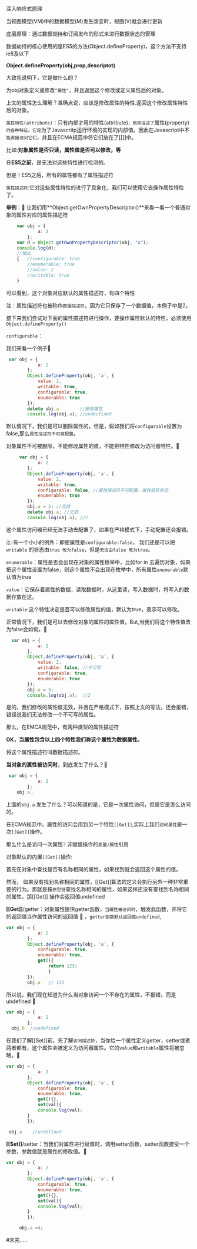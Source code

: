 



深入响应式原理

当视图模型(VM)中的数据模型(M)发生改变时，视图(V)就会进行更新

底层原理：通过数据劫持和订阅发布的形式来进行数据状态的管理

  数据劫持的核心使用的是ES5的方法(Object.defineProperty)，这个方法不支持ie8及以下



**Object.defineProperty(obj,prop,descriptot)** 

大致先说明下，它是做什么的？

为obj对象定义或修改`"属性"`，并且返回这个修改或定义属性后的对象。

上文的属性怎么理解？准确点说，应该是修改属性的特性.返回这个修改属性特性后的对象。



`属性特性(attribute)`：只有内部才用的特性(attribute)`，用来描述了`属性(property)`的各种特征。它是`为了Javascritp运行环境的实现的内部值。因此在Javascript中不`能直接访问它们`，并且在ECMA规范中将它们放在了[[]]中。



比如:**对象属性是否只读，属性值是否可以修改，等**

在**ES5之前**，是无法对这些特性进行检测的。

但是！ES5之后，所有的属性都有了属性描述符

`属性描述符`:它对这些属性特性的进行了具象化，我们可以使用它去操作属性特性了。

**举例**：:bookmark_tabs: 让我们用**Object.getOwnPropertyDescriptor()**来看一看一个普通对象的属性对应的属性描述符

```javascript
    var obj = {
            a: 2
        };
    var d = Object.getOwnPropertyDescriptor(obj, "a");
    console.log(d);
	//输出
  	{	//configurable: true
		//enumerable: true
		//value: 2
		//writable: true
    }
```

可以看到，这个对象对应默认的属性描述符，有四个特性

注：属性描述符也被称作`数据描述符`，因为它只保存了一个数据值，本例子中是2。

接下来我们尝试对下面的属性描述符进行操作，要操作属性默认的特性，必须使用`Object.defineProperty()`

`configurable`：

我们来看一个例子:bookmark_tabs: 

```javascript
 var obj = {
            a: 2
        };
        Object.defineProperty(obj, 'a', {
            value: 2,
            writable: true,
            configurable: true,
            enumerable: true
        });
        delete obj.a   		//删除属性
        console.log(obj.a); //undeifined
```

默认情况下，我们是可以删除属性的，但是，假如我们将`configurable`设置为false,那么`属性描述符不可被配置`。

对象属性不可被删除，不能修改属性的值，不能把特性修改为访问器特性。:bookmark_tabs: 

```javascript
     var obj = {
            a: 2
        };
        Object.defineProperty(obj, 'a', {
            value: 2,
            writable: true,
            configurable: false, //属性描述符不可配置，属性锁死状态
            enumerable: true
        });
        obj.a = 3; //无效
        delete obj.a; //无效
        console.log(obj.a); //2
```

这个属性访问器已经无法手动去配置了，如果在严格模式下，手动配置还会报错。

`注:`有一个小小的例外：即便属性是`configurable:false`， 我们还是可以把`writable` 的状态由`true 改为false`，但是`无法由false 改为true`。



`enumerable`：属性是否会出现在对象的属性枚举中，比如for in 去遍历对象，如果把这个属性设置为false，则这个属性不会出现在枚举中，所有属性`enumerable`默认值为true



 `value`：它保存着属性的数据，读取数据时，从这里读，写入数据时，将写入的数据存放在这。



`writable`:这个特性决定是否可以修改属性的值，默认为true，表示可以修改。

正常情况下，我们是可以去修改对象的属性的属性值，But,当我们将这个特性值改为false会如何。:bookmark_tabs: 

```javascript
  var obj = {
            a: 2
        };
        Object.defineProperty(obj, 'a', {
            value: 2,
            writable: false, //不可写
            configurable: true,
            enumerable: true
        });
        obj.a = 3;
        console.log(obj.a);  //2
```

是的，我们修改的属性值无效，并且在严格模式下，按照上文的写法，还会报错，错误说我们无法修改一个不可写的属性。



那么，在EMCA规范中，有两种类型的属性描述符

**OK，当属性包含以上四个特性我们称这个属性为数据属性。**

将这个属性描述符叫数据描述符。 



**当对象的属性被访问时**，到底发生了什么？:bookmark_tabs: 

```javascript
 var obj = {
            a: 2
        };
    obj.a；
```

上面的`obj.a` 发生了什么？可以知道的是，它是一次属性访问，但是它是怎么访问的。

在ECMA规范中。属性的访问会用到另一个特性`[[Get]]`,实际上我们`访问属性`是一次`[[Get]]`操作。

那么什么是访问一次属性:grey_question:   非赋值操作的`变量/属性`引用

对象默认的内置`[[Get]]`操作:

首先在对象中查找是否有名称相同的属性，如果找到就会返回这个属性的值。

然而， 如果没有找到名称相同的属性，[[Get]]算法的定义会执行另外一种非常重要的行为。那就是按`原型链`查找名称相同的属性，如果这样还没有查找到名称相同的属性，那[[Get]] 操作会返回值undefined

**[[Get]]**/getter：对象属性提供getter函数，`当属性被访问时`，触发此函数，并将它的返回值当作属性访问的返回值 :bookmark_tabs: ，`getter函数默认返回值undefined`,

```javascript
var obj = {
            a: 2
        };
        Object.defineProperty(obj, 'a', {
            configurable: true,
            enumerable: true,
			get(){
				return 123;
				}
       	});
		obj.a   // 123
```

所以说，我们现在知道为什么当对象访问一个不存在的属性，不报错，而是undefined :bookmark_tabs: 

```javascript
var obj = {
            a: 2
        };
  obj.b  //undefined
```



在我们了解[[Set]]前，先了解`访问描述符`，当你给一个属性定义getter，setter或者两者都有，这个属性会被定义为访问器属性。它的`value`和`writable`属性将被忽略。:bookmark_tabs: 

```javascript
var obj = {
            a: 2
        };
        Object.defineProperty(obj, 'a', {
            configurable: true,
            enumerable: true,
			get(){},
			set(val){
			console.log(val);
		}
        });

 obj.a    //undefined
```



 **[[Set]]**/setter：当我们对属性进行赋值时，调用setter函数，setter函数接受一个参数，参数值就是属性的修改值。:bookmark_tabs: 

```javascript
var obj = {
            a: 2
        };
        Object.defineProperty(obj, 'a', {
            configurable: true,
            enumerable: true,
			get(){},
			set(val){
			console.log(val);
		}
        });

     obj.a =4; 
```


#未完.....












